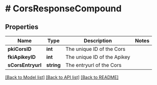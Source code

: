 # # CorsResponseCompound

## Properties

Name | Type | Description | Notes
------------ | ------------- | ------------- | -------------
**pkiCorsID** | **int** | The unique ID of the Cors |
**fkiApikeyID** | **int** | The unique ID of the Apikey |
**sCorsEntryurl** | **string** | The entryurl of the Cors |

[[Back to Model list]](../../README.md#models) [[Back to API list]](../../README.md#endpoints) [[Back to README]](../../README.md)
